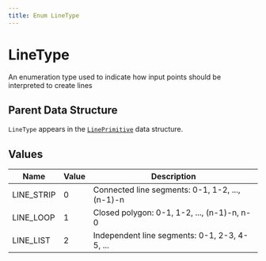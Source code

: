 ```yaml
---
title: Enum LineType
---
```


# LineType

An enumeration type used to indicate how input points should be interpreted to create lines

## Parent Data Structure

`LineType` appears in the [`LinePrimitive`](./line-primitive) data structure.

## Values

| Name       | Value | Description                                     |
| ---------- | ----- | ----------------------------------------------- |
| LINE_STRIP | 0     | Connected line segments: 0-1, 1-2, ..., (n-1)-n |
| LINE_LOOP  | 1     | Closed polygon: 0-1, 1-2, ..., (n-1)-n, n-0     |
| LINE_LIST  | 2     | Independent line segments: 0-1, 2-3, 4-5, ...   |
